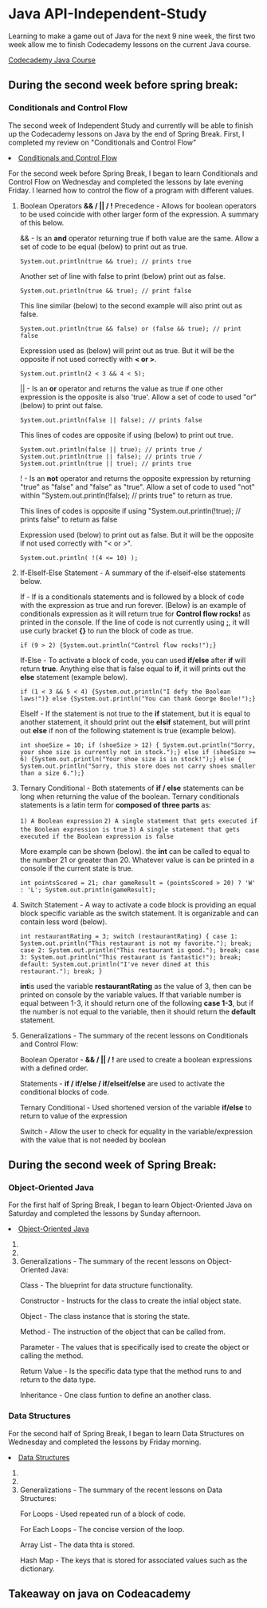 <h1>Java API-Independent-Study</h1>
<p>Learning to make a game out of Java for the next 9 nine week, the first two week allow me to finish Codecademy lessons on the current Java course.</p>
<a href = "https://www.codecademy.com/learn/learn-java">Codecademy Java Course</a><br>


<h2>During the second week before spring break:</h2>

<h3>Conditionals and Control Flow</h3>
<p>The second week of Independent Study and currently will be able to finish up the Codecademy lessons on Java by the end of Spring Break. First, I completed my review on "Conditionals and Control Flow"</p>

<li><a href = "https://www.codecademy.com/courses/learn-java/lessons/conditionals-control-flow/exercises/decisions?action=resume_content_item">Conditionals and Control Flow</a><br></li>

<p>For the second week before Spring Break, I began to learn Conditionals and Control Flow on Wednesday and completed the lessons by late evening Friday. I learned how to control the flow of a program with different values. </p>


<ol>

<li>Boolean Operators <b>&& / || / !</b> Precedence - Allows for boolean operators to be used coincide with other larger form of the expression. A summary of this below.</li>

<p>&& - Is an <b>and</b> operator returning true if both value are the same. Allow a set of code to be equal (below) to print out as true.</p> 

``System.out.println(true && true); // prints true``

<p> Another set of line with false to print (below) print out as false. </p>

``System.out.println(true && true); // print false``

<p>This line similar (below) to the second example will also print out as false.</p> 

``System.out.println(true && false) or (false && true); // print false``

<p>Expression used as (below) will print out as true. But it will be the opposite if not used correctly with <b>< or ></b>.</p>

``System.out.println(2 < 3 && 4 < 5);``

<p>|| - Is an <b>or</b> operator and returns the value as true if one other expression is the opposite is also 'true'. Allow a set of code to used "or" (below) to print out false.</p>

``System.out.println(false || false); // prints false``

<p>This lines of codes are opposite if using (below) to print out true.</p>

``System.out.println(false || true); // prints true / System.out.println(true || false); // prints true / System.out.println(true || true); // prints true``

<p>! - Is an <b>not</b> operator and returns the opposite expression by returning "true" as "false" and "false" as "true". Allow a set of code to used "not" within "System.out.println(!false); // prints true" to return as true.</p>

<p>This lines of codes is opposite if using "System.out.println(!true); // prints false" to return as false</p>

<p>Expression used (below) to print out as false. But it will be the opposite if not used correctly with "< or >".</p>

``System.out.println( !(4 <= 10) );``

<li>If-ElseIf-Else Statement - A summary of the if-elseif-else statements below.</li>

<p>If - If is a conditionals statements and is followed by a block of code with the expression as true and run forever. (Below) is an example of conditionals expression as it will return true for <b>Control flow rocks!</b> as printed in the console. If the line of code is not currently using <b>;</b>, it will use curly bracket <b>{}</b> to run the block of code as true.</p>

``if (9 > 2) {System.out.println("Control flow rocks!");}``

<p>If-Else - To activate a block of code, you can used <b>if/else</b> after <b>if</b> will return <b>true</b>. Anything else that is false equal to <b>if</b>, it will prints out the <b>else</b> statement (example below).</p>

``if (1 < 3 && 5 < 4) {System.out.println("I defy the Boolean laws!")} else {System.out.println("You can thank George Boole!");}``

<p>ElseIf -  If the statement is not true to the <b>if</b> statement, but it is equal to another statement, it should print out the <b>elsif</b> statement, but will print out <b>else</b> if non of the following statement is true (example below).</p>

``int shoeSize = 10; if (shoeSize > 12) { System.out.println("Sorry, your shoe size is currently not in stock.");} else if (shoeSize >= 6) {System.out.println("Your shoe size is in stock!");} else { System.out.println("Sorry, this store does not carry shoes smaller than a size 6.");}``

<li>Ternary Conditional - Both statements of <b>if / else</b> statements can be long when returning the value of the boolean. Ternary conditionals statements is a latin term for <b>composed of three parts</b> as:</li>

``1) A Boolean expression``
``2) A single statement that gets executed if the Boolean expression is true``
``3) A single statement that gets executed if the Boolean expression is false``

<p>More example can be shown (below). the <b>int</b> can be called to equal to the number 21 or greater than 20. Whatever value is can be printed in a console if the current state is true.</p>

``int pointsScored = 21; char gameResult = (pointsScored > 20) ? 'W' : 'L'; System.out.println(gameResult);``

<li>Switch Statement - A way to activate a code block is providing an equal block specific variable as the switch statement. It is organizable and can contain less word (below).</li>

``int restaurantRating = 3; switch (restaurantRating) { case 1: System.out.println("This restaurant is not my favorite."); break; case 2: System.out.println("This restaurant is good."); break; case 3: System.out.println("This restaurant is fantastic!"); break; default: System.out.println("I've never dined at this restaurant."); break; }``

<p><b>int</b>is used the variable <b>restaurantRating</b> as the value of 3, then can be printed on console by the variable values. If that variable number is equal between 1-3, it should return one of the following <b>case 1-3</b>, but if the number is not equal to the variable, then it should return the <b>default</b> statement.</p>

<li>Generalizations - The summary of the recent lessons on Conditionals and Control Flow:</li>

<p>Boolean Operator - <b>&& / || / !</b> are used to create a boolean expressions with a defined order.</p>

<p>Statements - <b>if / if/else / if/elseif/else</b> are used to activate the conditional blocks of code.</p>

<p>Ternary Conditional - Used shortened version of the variable <b>if/else</b> to return to value of the expression</p>

<p>Switch - Allow the user to check for equality in the variable/expression with the value that is not needed by boolean</p>

</ol>


<h2>During the second week of Spring Break:</h2>

<h3>Object-Oriented Java</h3>
<p>For the first half of Spring Break, I began to learn Object-Oriented Java on Saturday and completed the lessons by Sunday afternoon.</p>

<li><a href = "https://www.codecademy.com/courses/learn-java/lessons/object-oriented-programming/exercises/object-oriented-overview?action=resume_content_item">Object-Oriented Java</a><br></li>

<p></p>


<ol>

<li></li>

<li></li>

<li>Generalizations - The summary of the recent lessons on Object-Oriented Java:</li>

<p>Class - The blueprint for data structure functionality.</p>

<p>Constructor - Instructs for the class to create the intial object state.</p>

<p>Object - The class instance that is storing the state.</p>

<p>Method - The instruction of the object that can be called from.</p>

<p>Parameter - The values that is specifically ised to create the object or calling the method.</p>

<p>Return Value - Is the specific data type  that the method runs to and return to the data type.</p>

<p>Inheritance - One class funtion to define an another class.</p>

</ol>


<h3>Data Structures</h3>
<p>For the second half of Spring Break, I began to learn Data Structures on Wednesday and completed the lessons by Friday morning.</p>

<li><a href = "https://www.codecademy.com/courses/learn-java/lessons/data-structures/exercises/data-structures?action=resume_content_item">Data Structures</a><br></li>

<p></p>


<ol>


<li></li>

<li></li>

<li>Generalizations - The summary of the recent lessons on Data Structures:</li>

<p> For Loops - Used repeated run of a block of code.</p>

<p>For Each Loops - The concise version of the loop.</p>

<p>Array List - The data thta is stored.</p>

<p>Hash Map - The keys that is stored for associated values such as the dictionary.</p>

</ol>



<h2>Takeaway on java on Codeacademy</h2>
<p></p>